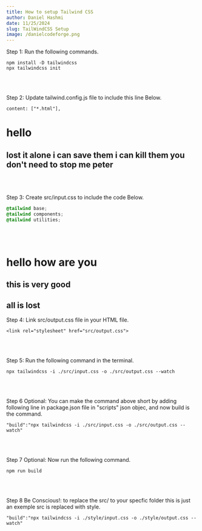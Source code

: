 ```yaml
---
title: How to setup Tailwind CSS
author: Daniel Hashmi
date: 11/25/2024
slug: TailWindCSS Setup
image: /danielcodeforge.png
---
```


Step 1: Run the following commands.
```tsx
npm install -D tailwindcss
npx tailwindcss init
```

<br>
<br>


Step 2: Update tailwind.config.js file to include this line Below.
```tsx
content: ["*.html"],
```

# hello

## lost it alone i can save them i can kill them you don't need to stop me peter
<br>
<br>


Step 3: Create src/input.css to include the code Below.
```css
@tailwind base;
@tailwind components;
@tailwind utilities;
```

<br>
<br>

# hello how are you 

## this is very good

## all is lost

Step 4: Link src/output.css file in your HTML file.
```tsx
<link rel="stylesheet" href="src/output.css">
```

<br>
<br>


Step 5: Run the following command in the terminal.
```tsx
npx tailwindcss -i ./src/input.css -o ./src/output.css --watch
```

<br>
<br>

Step 6 Optional: You can make the command above short by adding following line in package.json file in "scripts" json objec, and now build is the command.
```tsx
"build":"npx tailwindcss -i ./src/input.css -o ./src/output.css --watch"
```

<br>
<br>

Step 7 Optional: Now run the following command.
```tsx
npm run build
```
<br>
<br>

Step 8 Be Conscious!: to replace the src/ to your specfic folder this is just an exemple src is replaced with style.
```tsx
"build":"npx tailwindcss -i ./style/input.css -o ./style/output.css --watch"
```
